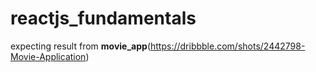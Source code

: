 # reactjs_fundamentals

expecting result from **movie_app**(https://dribbble.com/shots/2442798-Movie-Application)